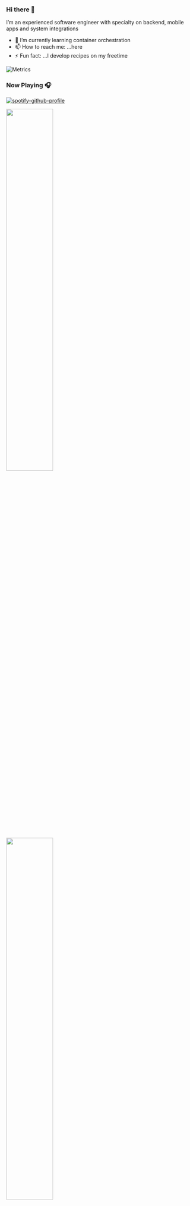 ### Hi there 👋

 I’m an experienced software engineer with specialty on backend, mobile apps and system integrations
 
- 🌱 I’m currently learning container orchestration
- 📫 How to reach me: ...here
- ⚡ Fun fact: ...I develop recipes on my freetime

![Metrics](https://metrics.lecoq.io/masgeek?template=classic&base.hireable=true&habits=1&followup=1&introduction=1&base=header%2C%20activity%2C%20community%2C%20repositories%2C%20metadata&base.indepth=false&base.hireable=true&base.skip=false&habits=false&habits.from=200&habits.days=14&habits.facts=true&habits.charts=false&habits.charts.type=classic&habits.trim=false&habits.languages.limit=8&habits.languages.threshold=0%25&followup=false&followup.sections=repositories&followup.indepth=false&followup.archived=true&introduction=false&introduction.title=true&config.timezone=Africa%2FNairobi)

### Now Playing 🎧
[![spotify-github-profile](https://spotify-github-profile.vercel.app/api/view?uid=31nm2vysignr2m5mn2sx42esz5ma&cover_image=true&theme=default&bar_color=91d190&bar_color_cover=false)](https://open.spotify.com/user/31nm2vysignr2m5mn2sx42esz5ma?si=re-6p8U5RK2t2_6Bt6RLUw&utm_source=copy-link&nd=1)

<!--img align='left' src="https://github-readme-stats.vercel.app/api?username=masgeek&show_icons=true&count_private=true"/-->

<a href="https://github.com/masgeek"><img width="50%" src="https://github-readme-stats.vercel.app/api?username=masgeek&count_private=true&theme=radical&title_color=7CF3A0"></a>

<a href="https://github.com/masgeek"><img width="50%" src="http://github-readme-streak-stats.herokuapp.com/?user=masgeek&theme=radical&date_format=M%20j%5B%2C%20Y%5D&ring=7CF3A0&fire=7CF3A0&sideNums=7CF3A0&count_private=true"></a>

<a href="https://github.com/masgeek">
<img align='right' src="https://github-readme-stats.vercel.app/api/top-langs?username=masgeek&show_icons=true&locale=en&count_private=true&theme=github_dark"/>
 </a>

<img src="https://visitor-badge.laobi.icu/badge?page_id=masgeek.masgeek" alt="visitor badge"/>

##  🤝🏻 &nbsp;Connect with Me

<p align="center">
<a href="https://www.linkedin.com/in/munywele">
 <img src="https://img.shields.io/badge/Sammy%20M----brightgreen?style=flat-square&logo=Linkedin&logoColor=white"/></a>

 </p>
